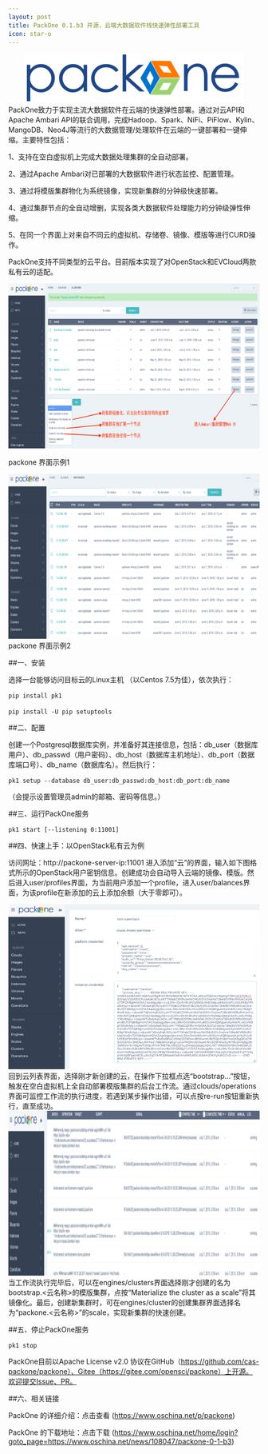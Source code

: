 ```yaml
---
layout: post
title: PackOne 0.1.b3 开源，云端大数据软件栈快速弹性部署工具
icon: star-o
---
```

<div align="center">
  <img src="/img/packonereport/1logo.jpg"  height="100" width="441">
</div>
PackOne致力于实现主流大数据软件在云端的快速弹性部署。通过对云API和Apache Ambari API的联合调用，完成Hadoop、Spark、NiFi、PiFlow、Kylin、MangoDB、Neo4J等流行的大数据管理/处理软件在云端的一键部署和一键伸缩。主要特性包括：

1、支持在空白虚拟机上完成大数据处理集群的全自动部署。

2、通过Apache Ambari对已部署的大数据软件进行状态监控、配置管理。

3、通过将模版集群物化为系统镜像，实现新集群的分钟级快速部署。

4、通过集群节点的全自动增删，实现各类大数据软件处理能力的分钟级弹性伸缩。

5、在同一个界面上对来自不同云的虚拟机、存储卷、镜像、模版等进行CURD操作。

PackOne支持不同类型的云平台。目前版本实现了对OpenStack和EVCloud两款私有云的适配。

<div align="center">
  <img src="/img/packonereport/2intro.jpg"  height="330" width="714">
</div>

packone 界面示例1
<div align="center">
  <img src="/img/packonereport/3intro.jpg"  height="330" width="714">
</div>
packone 界面示例2

##一、安装

选择一台能够访问目标云的Linux主机 （以Centos 7.5为佳），依次执行：

```
pip install pk1

pip install -U pip setuptools
```
##二、配置

创建一个Postgresql数据库实例，并准备好其连接信息，包括：db_user（数据库用户）、db_passwd（用户密码）、db_host（数据库主机地址）、db_port（数据库端口号）、db_name（数据库名）。然后执行：

```
pk1 setup --database db_user:db_passwd:db_host:db_port:db_name
```

（会提示设置管理员admin的邮箱、密码等信息。）

##三、运行PackOne服务

```
pk1 start [--listening 0:11001]
```
##四、快速上手：以OpenStack私有云为例

访问网址：http://packone-server-ip:11001
进入添加“云”的界面，输入如下图格式所示的OpenStack用户密钥信息。创建成功会自动导入云端的镜像、模版。然后进入user/profiles界面，为当前用户添加一个profile，进入user/balances界面，为该profile在新添加的云上添加余额（大于零即可）。
<div align="center">
  <img src="/img/packonereport/4intro.jpg"  height="330" width="714">
</div>
回到云列表界面，选择刚才新创建的云，在操作下拉框点选“bootstrap…”按钮，触发在空白虚拟机上全自动部署模版集群的后台工作流。通过clouds/operations界面可监控工作流的执行进度，若遇到某步操作出错，可以点按re-run按钮重新执行，直至成功。
<div align="center">
  <img src="/img/packonereport/5intro.jpg"  height="330" width="714">
</div>
当工作流执行完毕后，可以在engines/clusters界面选择刚才创建的名为bootstrap.<云名称>的模版集群，点按“Materialize the cluster as a scale”将其镜像化。最后，创建新集群时，可在engines/cluster的创建集群界面选择名为“packone.<云名称>”的scale，实现新集群的快速创建。

##五、停止PackOne服务
```
pk1 stop
```
PackOne目前以Apache License v2.0 协议在GitHub（https://github.com/cas-packone/packone）、Gitee（https://gitee.com/opensci/packone）上开源。欢迎提交Issue、PR。

##六、相关链接

PackOne 的详细介绍：点击查看 (https://www.oschina.net/p/packone)

PackOne 的下载地址：点击下载 (https://www.oschina.net/home/login?goto_page=https://www.oschina.net/news/108047/packone-0-1-b3)

